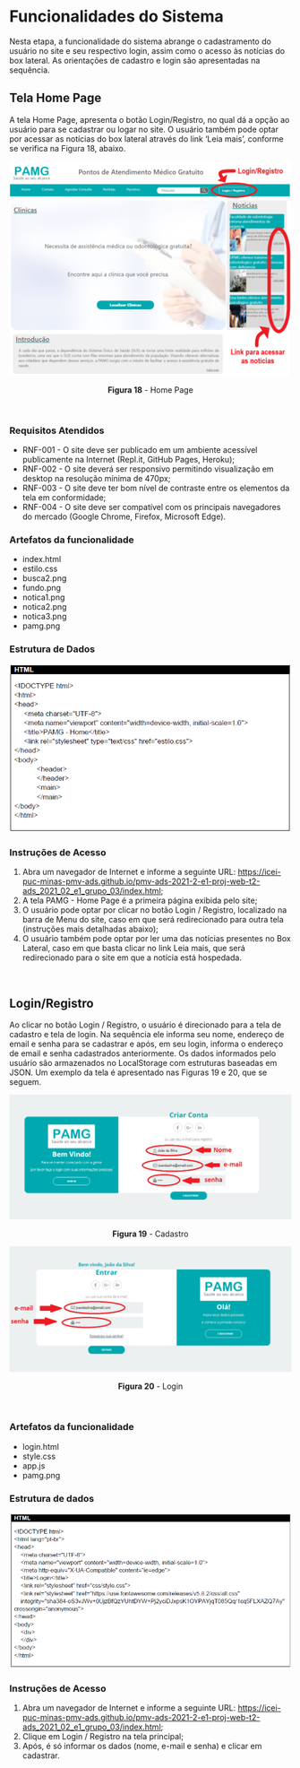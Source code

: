 # Funcionalidades do Sistema

Nesta etapa, a funcionalidade do sistema abrange o cadastramento do usuário no site e seu respectivo login, assim como o acesso às notícias do box lateral. As orientações de cadastro e login são apresentadas na sequência.
<br/>

## Tela Home Page

A tela Home Page, apresenta o botão Login/Registro, no qual dá a opção ao usuário para se cadastrar ou logar no site. O usuário também pode optar por acessar as notícias do box lateral através do link ‘Leia mais’, conforme se verifica na Figura 18, abaixo.

![Figura18](img/Homepageexemplo.png) <p align="center">**Figura 18** - Home Page</p>
<br/>

### Requisitos Atendidos

* RNF-001 - O site deve ser publicado em um ambiente acessível publicamente na Internet (Repl.it, GitHub Pages, Heroku);
* RNF-002 - O site deverá ser responsivo permitindo visualização em desktop na resolução mínima de 470px;
* RNF-003 - O site deve ter bom nível de contraste entre os elementos da tela em conformidade;
* RNF-004 - O site deve ser compatível com os principais navegadores do mercado (Google Chrome, Firefox, Microsoft Edge).

### Artefatos da funcionalidade

* index.html 
* estilo.css
* busca2.png
* fundo.png
* notica1.png
* notica2.png
* notica3.png
* pamg.png

### Estrutura de Dados

![ED1](img/EstruturaDados1.png)
<br/>

### Instruções de Acesso

1. Abra um navegador de Internet e informe a seguinte URL: https://icei-puc-minas-pmv-ads.github.io/pmv-ads-2021-2-e1-proj-web-t2-ads_2021_02_e1_grupo_03/index.html; 
2. A tela PAMG - Home Page é a primeira página exibida pelo site;
3. O usuário pode optar por clicar no botão Login / Registro, localizado na barra de Menu do site, caso em que será redirecionado para outra tela (instruções mais detalhadas abaixo);
4. O usuário também pode optar por ler uma das notícias presentes no Box Lateral, caso em que basta clicar no link Leia mais, que será redirecionado para o site em que a notícia está hospedada.
<br/>

## Login/Registro

Ao clicar no botão Login / Registro, o usuário é direcionado para a tela de cadastro e tela de login. Na sequência ele informa seu nome, endereço de email e senha para se cadastrar e após, em seu login, informa o endereço de email e senha cadastrados anteriormente. Os dados informados pelo usuário são armazenados no LocalStorage com estruturas baseadas em JSON. Um exemplo da tela é apresentado nas Figuras 19 e 20, que se seguem.

![Figura19](img/Exemplocadastro.png) <p align="center">**Figura 19** - Cadastro</p>

![Figura20](img/Exemplologin.png) <p align="center">**Figura 20** - Login</p>
<br/>

### Artefatos da funcionalidade

* login.html 
* style.css
* app.js
* pamg.png

### Estrutura de dados

![ED2](img/EstruturaDados2.png)
<br/>

### Instruções de Acesso

1. Abra um navegador de Internet e informe a seguinte URL: https://icei-puc-minas-pmv-ads.github.io/pmv-ads-2021-2-e1-proj-web-t2-ads_2021_02_e1_grupo_03/index.html; 
2. Clique em Login / Registro na tela principal;
3. Após, é só informar os dados (nome, e-mail e senha) e clicar em cadastrar.

